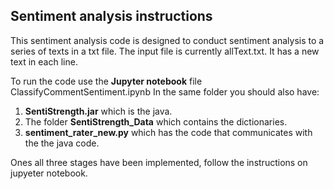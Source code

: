 
## Sentiment analysis instructions

This sentiment analysis code is designed to conduct sentiment analysis to a series of texts in a txt file. 
The input file is currently allText.txt. It has a new text in each line. 

To run the code use the **Jupyter notebook** file ClassifyCommentSentiment.ipynb
In the same folder you should also have:

1. **SentiStrength.jar** which is the java.
2. The folder **SentiStrength_Data** which contains the dictionaries. 
3. **sentiment_rater_new.py** which has the code that communicates with the the java code.

Ones all three stages have been implemented, follow the instructions on jupyeter notebook. 

